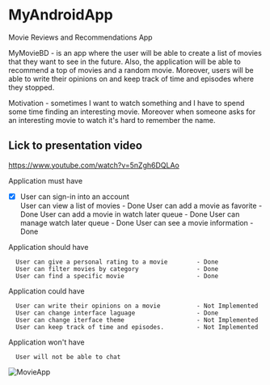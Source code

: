 # MyAndroidApp

Movie Reviews and Recommendations App

  MyMovieBD - is an app where the user will be able to create a list of movies that they want to see in the future. 
Also, the application will be able to recommend a top of movies and a random movie. Moreover, users will be able to write their opinions on and keep track of 
time and episodes where they stopped.

  Motivation - sometimes I want to watch something and I have to spend some time finding an interesting movie. Moreover when someone asks for an interesting movie to watch it's
hard to remember the name.

## Lick to presentation video
https://www.youtube.com/watch?v=5nZgh6DQLAo

Application must have

  - [x] User can sign-in into an account                  
      User can view a list of movies                    - Done
      User can add a movie as favorite                  - Done
      User can add a movie in watch later queue         - Done
      User can manage watch later queue                 - Done
      User can see a movie information                  - Done
  
Application should have

      User can give a personal rating to a movie        - Done
      User can filter movies by category                - Done
      User can find a specific movie                    - Done
  
Application could have

      User can write their opinions on a movie          - Not Implemented
      User can change interface laguage                 - Done
      User can change iterface theme                    - Not Implemented
      User can keep track of time and episodes.         - Not Implemented
      
Application won't have

      User will not be able to chat                                   
          
      
![MovieApp](https://user-images.githubusercontent.com/58509123/111078105-476acb80-84f4-11eb-9464-aafc1f526848.png)
